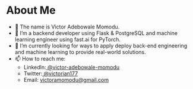 # About Me

- 👋 The name is Victor Adebowale Momodu.
- 👀 I’m a backend developer using Flask & PostgreSQL and machine learning engineer using fast.ai for PyTorch.
- 🌱 I’m currently looking for ways to apply deploy back-end engineering and machine learning to provide real-world solutions.
- 📫 How to reach me:
  - LinkedIn:[ @victor-adebowale-momodu](linkedin.com/in/victor-adebowale-momodu)
  - Twitter:[ @victorian177](twitter.com/victorian177)
  - Email: victoramomodu@gmail.com
              
